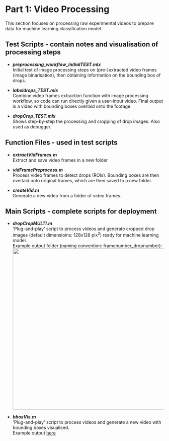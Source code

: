 # Part 1: Video Processing

This section focuses on processing raw experimental videos to prepare data for machine learning classification model.  

## Test Scripts - contain notes and visualisation of processing steps  
+ ***preprocessing_workflow_InitialTEST.mlx***  
   Initial test of image processing steps on (pre-)extracted video frames (image binarisation), then obtaining information on the bounding box of drops.    

+ ***labeldrops_TEST.mlx***  
   Combine video frames extraction function with image processing workflow, so code can run directly given a user-input video. Final output is a video with bounding boxes overlaid onto the footage.  

+ ***dropCrop_TEST.mlx***  
   Shows step-by-step the processing and cropping of drop images. Also used as debugger.

## Function Files - used in test scripts  
+ ***extractVidFrames.m***  
   Extract and save video frames in a new folder

+ ***vidFramePreprocess.m***  
   Process video frames to detect drops (ROIs). Bounding boxes are then overlaid onto original frames, 
   which are then saved to a new folder.

+ ***createVid.m***  
   Generate a new video from a folder of video frames. 

## Main Scripts - complete scripts for deployment  
+ ***dropCropMULTI.m***  
   'Plug-and-play' script to process videos and generate cropped drop images (default dimensioins: 128x128 pix<sup>2</sup>) ready for machine learning model.  
   Example output folder (naming convention: framenumber_dropnumber):  
   <img src="https://drive.google.com/uc?export=view&id=1NIE_mHDYfKwMYoeB8Z60xxdlIwrCD4TP" width="716.5" height="512.5">

+ ***bboxVis.m***  
   'Plug-and-play' script to process videos and generate a new video with bounding boxes visualised.  
   Example output [here](https://drive.google.com/file/d/1jf9_tMAYZ_aVIAc4yB-KxjehLqjHWsHe/view?usp=sharing)
